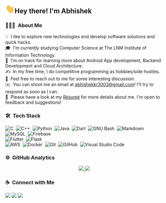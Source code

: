 ## <img width="30px" src="https://github.com/SatYu26/SatYu26/raw/master/Assets/Hi.gif" />Hey there! I'm Abhishek

### 👨🏻‍💻 &nbsp;About Me

💡 &nbsp;I like to explore new technologies and develop software solutions and quick hacks.\
🎓 &nbsp;I'm currently studying Computer Science at The LNM Institute of Information Technology.\
🌱 &nbsp;I'm on track for learning more about Android App development, Backend Development and Cloud Architecture.\
✍️ &nbsp;In my free time, I do competitive programming as hobbies/side hustles.\
💬 &nbsp;Feel free to reach out to me for some interesting discussion.\
✉️ &nbsp;You can shoot me an email at abhishekkr3003@gmail.com! I'll try to respond as soon as I can.\
📄 &nbsp;Please have a look at my [Résumé](https://drive.google.com/file/d/1FIdRoPMRiWFPcJmxtlUps6jJMGZuE6wj/view?usp=sharing) for more details about me. I'm open to feedback and suggestions!



### 🛠 &nbsp;Tech Stack

![C](https://img.shields.io/badge/-C-05122A?style=flat&logo=C&logoColor=A8B9CC)&nbsp;
![C++](https://img.shields.io/badge/-C++-05122A?style=flat&logo=C%2B%2B&logoColor=00599C)&nbsp;
![Python](https://img.shields.io/badge/-Python-05122A?style=flat&logo=python)&nbsp;
![Java](https://img.shields.io/badge/-Java-05122A?style=flat&logo=Java&logoColor=FFA518)&nbsp;
![Dart](https://img.shields.io/badge/-Dart-05122A?style=flat&logo=Dart&logoColor=0175C2)&nbsp;
![GNU Bash](https://img.shields.io/badge/-Bash-05122A?style=flat&logo=GNU%20Bash&logoColor=4EAA25)&nbsp;
![Markdown](https://img.shields.io/badge/-Markdown-05122A?style=flat&logo=markdown)\
![MySQL](https://img.shields.io/badge/-MySQL-05122A?style=flat&logo=MySQL&logoColor=orange)&nbsp;
![Firebase](https://img.shields.io/badge/-Firebase-05122A?style=flat&logo=Firebase&logoColor=FFCA28)\
![Flutter](https://img.shields.io/badge/-Flutter-05122A?style=flat&logo=flutter&logoColor=02569B)&nbsp;
![Flask](https://img.shields.io/badge/-Flask-05122A?style=flat&logo=flask)\
![AWS](https://img.shields.io/badge/-AWS-05122A?style=flat&logo=Amazon%20AWS&logoColor=yellow)&nbsp;
![Docker](https://img.shields.io/badge/-Docker-05122A?style=flat&logo=Docker&logoColor=2496ED)&nbsp;
![Git](https://img.shields.io/badge/-Git-05122A?style=flat&logo=Git&logoColor=F05032)&nbsp;
![GitHub](https://img.shields.io/badge/-GitHub-05122A?style=flat&logo=github)&nbsp;
![Visual Studio Code](https://img.shields.io/badge/-Visual%20Studio%20Code-05122A?style=flat&logo=visual-studio-code&logoColor=007ACC)&nbsp;


### ⚙️ &nbsp;GitHub Analytics

<p align="center">
<a href="https://github.com/Abhishekkr3003">
  <img height="180em" src="https://github-readme-stats-eight-theta.vercel.app/api?username=Abhishekkr3003&show_icons=true&theme=algolia&include_all_commits=true&count_private=true"/>
  <img height="180em" src="https://github-readme-stats-eight-theta.vercel.app/api/top-langs/?username=Abhishekkr3003&layout=compact&langs_count=8&theme=algolia"/>
</a>
</p>

### ☕ &nbsp;Connect with Me

<p align="left">
<a href="https://linkedin.com/in/abhishekkr3003"><img src="https://img.shields.io/badge/-Abhishek%20Kumar-0077B5?style=flat&logo=Linkedin&logoColor=white"/></a>
<a href="mailto:abhishekkr3003@gmail.com"><img src="https://img.shields.io/badge/-abhishekkr3003-D14836?style=flat&logo=Gmail&logoColor=white"/></a>
<a href="https://me-kabhi.medium.com"><img src="https://img.shields.io/badge/-me--kabhi-green6?style=flat&logo=Medium&logoColor=black"/></a>
</p>
